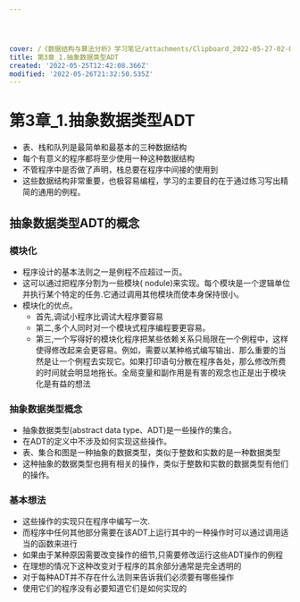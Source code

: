 ```yaml
---




cover: /《数据结构与算法分析》学习笔记/attachments/Clipboard_2022-05-27-02-08-50.png
title: 第3章_1.抽象数据类型ADT
created: '2022-05-25T12:42:08.366Z'
modified: '2022-05-26T21:32:50.535Z'
---
```


# 第3章_1.抽象数据类型ADT
* 表、栈和队列是最简单和最基本的三种数据结构
* 每个有意义的程序都将至少使用一种这种数据结构
* 不管程序中是否做了声明，栈总要在程序中间接的使用到
* 这些数据结构非常重要，也极容易编程，学习的主要目的在于通过练习写出精简的通用的例程。

## 抽象数据类型ADT的概念

### 模块化
* 程序设计的基本法则之一是例程不应超过一页。
* 这可以通过把程序分割为一些模块( nodule)来实现。每个模块是一个逻辑单位并执行某个特定的任务.它通过调用其他模块而使本身保持很小。
* 模块化的优点。
  * 首先,调试小程序比调试大程序要容易
  * 第二,多个人同时对一个模块式程序编程要更容易。
  * 第三,一个写得好的模块化程序把某些依赖关系只局限在一个例程中，这样使得修改起来会更容易。例如，需要以某种格式编写输出．那么重要的当然是让一个例程去实现它。如果打印语句分散在程序各处，那么修改所费的时间就会明显地拖长。全局变量和副作用是有害的观念也正是出于模块化是有益的想法

### 抽象数据类型概念
* 抽象数据类型(abstract data type、ADT)是一些操作的集合。
* 在ADT的定义中不涉及如何实现这些操作。
* 表、集合和图是一种抽象的数据类型，类似于整数和实数的是一种数据类型
* 这种抽象的数据类型也拥有相关的操作，类似于整数和实数的数据类型有他们的操作。

### 基本想法
* 这些操作的实现只在程序中编写一次.
* 而程序中任何其他部分需要在该ADT上运行其中的一种操作时可以通过调用适当的函数来进行
* 如果由于某种原因需要改变操作的细节,只需要修改运行这些ADT操作的例程
* 在理想的情况下这种改变对于程序的其余部分通常是完全透明的
* 对于每种ADT并不存在什么法则来告诉我们必须要有哪些操作
* 使用它们的程序没有必要知道它们是如何实现的

